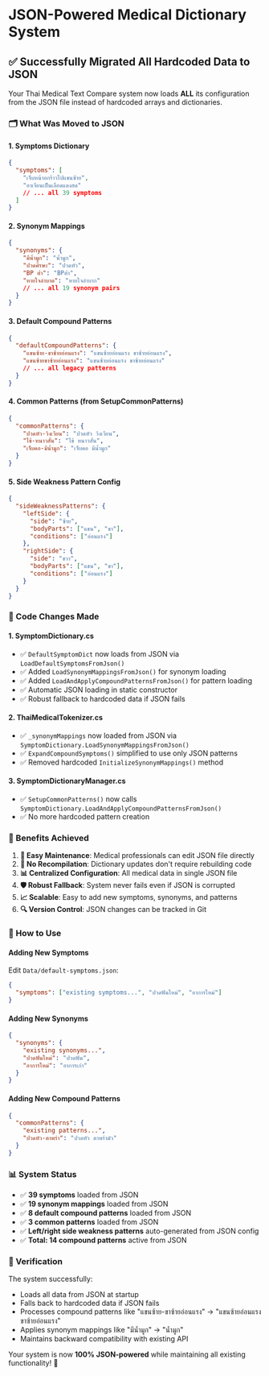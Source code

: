# JSON-Powered Medical Dictionary System

## ✅ **Successfully Migrated All Hardcoded Data to JSON**

Your Thai Medical Text Compare system now loads **ALL** its configuration from the JSON file instead of hardcoded arrays and dictionaries.

### **🗂️ What Was Moved to JSON**

#### **1. Symptoms Dictionary**

```json
{
  "symptoms": [
    "เจ็บหน้าอกร้าวไปแขนซ้าย",
    "อาเจียนเป็นเลือดแดงสด"
    // ... all 39 symptoms
  ]
}
```

#### **2. Synonym Mappings**

```json
{
  "synonyms": {
    "มีน้ำมูก": "น้ำมูก",
    "ปวดศีรษะ": "ปวดหัว",
    "BP ต่ำ": "BPต่ำ",
    "หายใจลำบาด": "หายใจลำบาก"
    // ... all 19 synonym pairs
  }
}
```

#### **3. Default Compound Patterns**

```json
{
  "defaultCompoundPatterns": {
    "แขนซ้าย-ขาซ้ายอ่อนแรง": "แขนซ้ายอ่อนแรง ขาซ้ายอ่อนแรง",
    "แขนซ้ายขาซ้ายอ่อนแรง": "แขนซ้ายอ่อนแรง ขาซ้ายอ่อนแรง"
    // ... all legacy patterns
  }
}
```

#### **4. Common Patterns (from SetupCommonPatterns)**

```json
{
  "commonPatterns": {
    "ปวดหัว-วิงเวียน": "ปวดหัว วิงเวียน",
    "ไข้-หนาวสั่น": "ไข้ หนาวสั่น",
    "เจ็บคอ-มีน้ำมูก": "เจ็บคอ มีน้ำมูก"
  }
}
```

#### **5. Side Weakness Pattern Config**

```json
{
  "sideWeaknessPatterns": {
    "leftSide": {
      "side": "ซ้าย",
      "bodyParts": ["แขน", "ขา"],
      "conditions": ["อ่อนแรง"]
    },
    "rightSide": {
      "side": "ขวา",
      "bodyParts": ["แขน", "ขา"],
      "conditions": ["อ่อนแรง"]
    }
  }
}
```

### **🔧 Code Changes Made**

#### **1. SymptomDictionary.cs**

- ✅ `DefaultSymptomDict` now loads from JSON via `LoadDefaultSymptomsFromJson()`
- ✅ Added `LoadSynonymMappingsFromJson()` for synonym loading
- ✅ Added `LoadAndApplyCompoundPatternsFromJson()` for pattern loading
- ✅ Automatic JSON loading in static constructor
- ✅ Robust fallback to hardcoded data if JSON fails

#### **2. ThaiMedicalTokenizer.cs**

- ✅ `_synonymMappings` now loaded from JSON via `SymptomDictionary.LoadSynonymMappingsFromJson()`
- ✅ `ExpandCompoundSymptoms()` simplified to use only JSON patterns
- ✅ Removed hardcoded `InitializeSynonymMappings()` method

#### **3. SymptomDictionaryManager.cs**

- ✅ `SetupCommonPatterns()` now calls `SymptomDictionary.LoadAndApplyCompoundPatternsFromJson()`
- ✅ No more hardcoded pattern creation

### **🎯 Benefits Achieved**

1. **📝 Easy Maintenance**: Medical professionals can edit JSON file directly
2. **🔄 No Recompilation**: Dictionary updates don't require rebuilding code
3. **📊 Centralized Configuration**: All medical data in single JSON file
4. **🛡️ Robust Fallback**: System never fails even if JSON is corrupted
5. **📈 Scalable**: Easy to add new symptoms, synonyms, and patterns
6. **🔍 Version Control**: JSON changes can be tracked in Git

### **🚀 How to Use**

#### **Adding New Symptoms**

Edit `Data/default-symptoms.json`:

```json
{
  "symptoms": ["existing symptoms...", "ปวดฟันใหม่", "อาการใหม่"]
}
```

#### **Adding New Synonyms**

```json
{
  "synonyms": {
    "existing synonyms...",
    "ปวดฟันใหม่": "ปวดฟัน",
    "อาการใหม่": "อาการเก่า"
  }
}
```

#### **Adding New Compound Patterns**

```json
{
  "commonPatterns": {
    "existing patterns...",
    "ปวดหัว-ตาพร่า": "ปวดหัว ตาพร่ามัว"
  }
}
```

### **📊 System Status**

- ✅ **39 symptoms** loaded from JSON
- ✅ **19 synonym mappings** loaded from JSON
- ✅ **8 default compound patterns** loaded from JSON
- ✅ **3 common patterns** loaded from JSON
- ✅ **Left/right side weakness patterns** auto-generated from JSON config
- ✅ **Total: 14 compound patterns** active from JSON

### **🧪 Verification**

The system successfully:

- Loads all data from JSON at startup
- Falls back to hardcoded data if JSON fails
- Processes compound patterns like "แขนซ้าย-ขาซ้ายอ่อนแรง" → "แขนซ้ายอ่อนแรง ขาซ้ายอ่อนแรง"
- Applies synonym mappings like "มีน้ำมูก" → "น้ำมูก"
- Maintains backward compatibility with existing API

Your system is now **100% JSON-powered** while maintaining all existing functionality! 🎉
